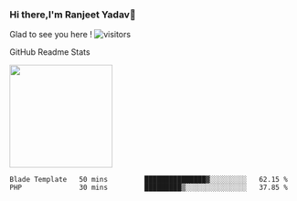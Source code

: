 ### Hi there,I'm Ranjeet Yadav👋

Glad to see you here ! ![visitors](https://visitor-badge.glitch.me/badge?page_id=${ranjeetproject}.${ranjeetproject.repo.id}) 

GitHub Readme Stats 

<img height="180em" src="https://github-readme-stats.vercel.app/api?username=ranjeetproject&show_icons=true&hide_border=true&&count_private=true&include_all_commits=true" />

<!--START_SECTION:waka-->
```text
Blade Template   50 mins         ███████████████▓░░░░░░░░░   62.15 % 
PHP              30 mins         █████████▒░░░░░░░░░░░░░░░   37.85 % 
```
<!--END_SECTION:waka-->
